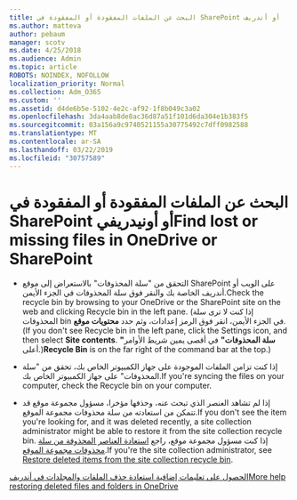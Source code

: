 ```yaml
---
title: البحث عن الملفات المفقودة أو المفقودة في SharePoint أو أندريف
ms.author: matteva
author: pebaum
manager: scotv
ms.date: 4/25/2018
ms.audience: Admin
ms.topic: article
ROBOTS: NOINDEX, NOFOLLOW
localization_priority: Normal
ms.collection: Adm_O365
ms.custom: ''
ms.assetid: d4de6b5e-5102-4e2c-af92-1f8b049c3a02
ms.openlocfilehash: 3da4aab8de8ac36d87a51f101d6da304e1b383f5
ms.sourcegitcommit: 03a156a9c9740521155a30775492c7dff0982588
ms.translationtype: MT
ms.contentlocale: ar-SA
ms.lasthandoff: 03/22/2019
ms.locfileid: "30757589"
---
```

# <a name="find-lost-or-missing-files-in-onedrive-or-sharepoint"></a><span data-ttu-id="eb1a8-102">البحث عن الملفات المفقودة أو المفقودة في SharePoint أو أونيدريفي</span><span class="sxs-lookup"><span data-stu-id="eb1a8-102">Find lost or missing files in OneDrive or SharePoint</span></span>

- <span data-ttu-id="eb1a8-103">التحقق من "سلة المحذوفات" بالاستعراض إلى موقع SharePoint على الويب أو أندريف الخاصة بك والنقر فوق سلة المحذوفات في الجزء الأيمن.</span><span class="sxs-lookup"><span data-stu-id="eb1a8-103">Check the recycle bin by browsing to your OneDrive or the SharePoint site on the web and clicking Recycle bin in the left pane.</span></span> <span data-ttu-id="eb1a8-104">(إذا كنت لا ترى سلة المحذوفات bin في الجزء الأيمن، انقر فوق الرمز إعدادات، وثم حدد **محتويات موقع**.</span><span class="sxs-lookup"><span data-stu-id="eb1a8-104">(If you don't see Recycle bin in the left pane, click the Settings icon, and then select **Site contents**.</span></span> <span data-ttu-id="eb1a8-105">**"سلة المحذوفات"** في أقصى يمين شريط الأوامر أعلى.)</span><span class="sxs-lookup"><span data-stu-id="eb1a8-105">**Recycle Bin** is on the far right of the command bar at the top.)</span></span> 
    
- <span data-ttu-id="eb1a8-106">إذا كنت تزامن الملفات الموجودة على جهاز الكمبيوتر الخاص بك، تحقق من "سلة المحذوفات" على جهاز الكمبيوتر الخاص بك.</span><span class="sxs-lookup"><span data-stu-id="eb1a8-106">If you're syncing the files on your computer, check the Recycle bin on your computer.</span></span> 
    
- <span data-ttu-id="eb1a8-107">إذا لم تشاهد العنصر الذي تبحث عنه، وحذفها مؤخرا، مسؤول مجموعة موقع قد تتمكن من استعادته من سلة محذوفات مجموعة الموقع.</span><span class="sxs-lookup"><span data-stu-id="eb1a8-107">If you don't see the item you're looking for, and it was deleted recently, a site collection administrator might be able to restore it from the site collection recycle bin.</span></span> <span data-ttu-id="eb1a8-108">إذا كنت مسؤول مجموعة موقع، راجع [استعادة العناصر المحذوفة من سلة محذوفات مجموعة الموقع](https://go.microsoft.com/fwlink/?linkid=866439).</span><span class="sxs-lookup"><span data-stu-id="eb1a8-108">If you're the site collection administrator, see [Restore deleted items from the site collection recycle bin](https://go.microsoft.com/fwlink/?linkid=866439).</span></span>
    
[<span data-ttu-id="eb1a8-109">الحصول على تعليمات إضافية استعادة حذف الملفات والمجلدات في أندريف</span><span class="sxs-lookup"><span data-stu-id="eb1a8-109">More help restoring deleted files and folders in OneDrive</span></span>](https://go.microsoft.com/fwlink/?linkid=872872)
  

